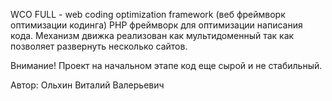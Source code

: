WCO FULL - web coding optimization framework (веб фреймворк оптимизации  кодинга)
PHP фреймворк для оптимизации написания кода. Механизм движка реализован  как мультидоменный так как позволяет развернуть несколько сайтов.

Внимание! Проект на начальном этапе код еще сырой и не стабильный.

Автор: Ольхин Виталий Валерьевич
